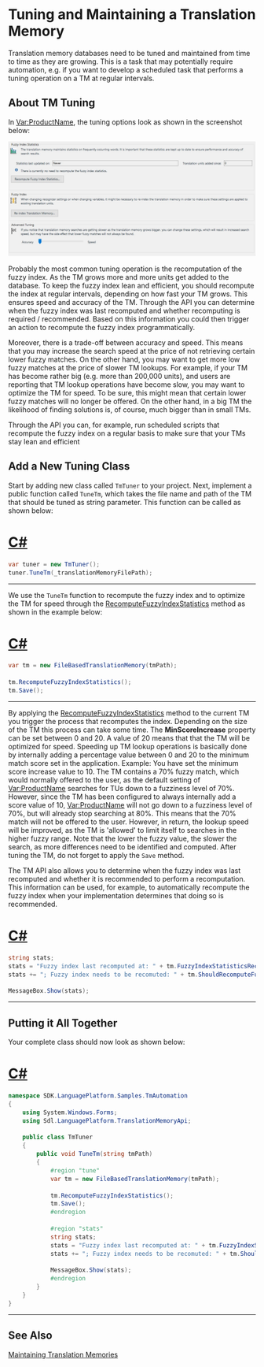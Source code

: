 Tuning and Maintaining a Translation Memory
==

Translation memory databases need to be tuned and maintained from time to time as they are growing. This is a task that may potentially require automation, e.g. if you want to develop a scheduled task that performs a tuning operation on a TM at regular intervals.

About TM Tuning
--
In <Var:ProductName>, the tuning options look as shown in the screenshot below:

![TmTuning](images/TmTuning.jpg)

Probably the most common tuning operation is the recomputation of the fuzzy index. As the TM grows more and more units get added to the database. To keep the fuzzy index lean and efficient, you should recompute the index at regular intervals, depending on how fast your TM grows. This ensures speed and accuracy of the TM. Through the API you can determine when the fuzzy index was last recomputed and whether recomputing is required / recommended. Based on this information you could then trigger an action to recompute the fuzzy index programmatically.

Moreover, there is a trade-off between accuracy and speed. This means that you may increase the search speed at the price of not retrieving certain lower fuzzy matches. On the other hand, you may want to get more low fuzzy matches at the price of slower TM lookups. For example, if your TM has become rather big (e.g. more than 200,000 units), and users are reporting that TM lookup operations have become slow, you may want to optimize the TM for speed. To be sure, this might mean that certain lower fuzzy matches will no longer be offered. On the other hand, in a big TM the likelihood of finding solutions is, of course, much bigger than in small TMs.

Through the API you can, for example, run scheduled scripts that recompute the fuzzy index on a regular basis to make sure that your TMs stay lean and efficient

Add a New Tuning Class
--

Start by adding new class called ```TmTuner``` to your project. Next, implement a public function called ```TuneTm```, which takes the file name and path of the TM that should be tuned as string parameter. This function can be called as shown below:

# [C#](#tab/tabid-1)
```cs
var tuner = new TmTuner();
tuner.TuneTm(_translationMemoryFilePath);
```
***

We use the ```TuneTm``` function to recompute the fuzzy index and to optimize the TM for speed through the [RecomputeFuzzyIndexStatistics](../../api/translationmemory/Sdl.LanguagePlatform.TranslationMemoryApi.AbstractLocalTranslationMemory.yml#Sdl_LanguagePlatform_TranslationMemoryApi_AbstractLocalTranslationMemory_RecomputeFuzzyIndexStatistics) method as shown in the example below:

# [C#](#tab/tabid-2)
```cs
var tm = new FileBasedTranslationMemory(tmPath);

tm.RecomputeFuzzyIndexStatistics();
tm.Save();
```
***

By applying the [RecomputeFuzzyIndexStatistics](../../api/translationmemory/Sdl.LanguagePlatform.TranslationMemoryApi.AbstractLocalTranslationMemory.yml#Sdl_LanguagePlatform_TranslationMemoryApi_AbstractLocalTranslationMemory_RecomputeFuzzyIndexStatistics) method to the current TM you trigger the process that recomputes the index. Depending on the size of the TM this process can take some time. The **MinScoreIncrease** property can be set between 0 and 20. A value of 20 means that that the TM will be optimized for speed. Speeding up TM lookup operations is basically done by internally adding a percentage value between 0 and 20 to the minimum match score set in the application. Example: You have set the minimum score increase value to 10. The TM contains a 70% fuzzy match, which would normally offered to the user, as the default setting of <Var:ProductName> searches for TUs down to a fuzziness level of 70%. However, since the TM has been configured to always internally add a score value of 10, <Var:ProductName> will not go down to a fuzziness level of 70%, but will already stop searching at 80%. This means that the 70% match will not be offered to the user. However, in return, the lookup speed will be improved, as the TM is 'allowed' to limit itself to searches in the higher fuzzy range. Note that the lower the fuzzy value, the slower the search, as more differences need to be identified and computed. After tuning the TM, do not forget to apply the ```Save``` method.


The TM API also allows you to determine when the fuzzy index was last recomputed and whether it is recommended to perform a recomputation. This information can be used, for example, to automatically recompute the fuzzy index when your implementation determines that doing so is recommended.

# [C#](#tab/tabid-3)
```cs
string stats;
stats = "Fuzzy index last recomputed at: " + tm.FuzzyIndexStatisticsRecomputedAt.Value.ToString();
stats += "; Fuzzy index needs to be recomuted: " + tm.ShouldRecomputeFuzzyIndexStatistics().ToString();

MessageBox.Show(stats);
```
***

Putting it All Together
--

Your complete class should now look as shown below:

# [C#](#tab/tabid-4)
```cs
namespace SDK.LanguagePlatform.Samples.TmAutomation
{
    using System.Windows.Forms;
    using Sdl.LanguagePlatform.TranslationMemoryApi;

    public class TmTuner
    {
        public void TuneTm(string tmPath)
        {
            #region "tune"
            var tm = new FileBasedTranslationMemory(tmPath);

            tm.RecomputeFuzzyIndexStatistics();
            tm.Save();
            #endregion

            #region "stats"
            string stats;
            stats = "Fuzzy index last recomputed at: " + tm.FuzzyIndexStatisticsRecomputedAt.Value.ToString();
            stats += "; Fuzzy index needs to be recomuted: " + tm.ShouldRecomputeFuzzyIndexStatistics().ToString();

            MessageBox.Show(stats);
            #endregion
        }
    }
}
```
***

See Also
--
[Maintaining Translation Memories](maintaining_translation_memories.md)

